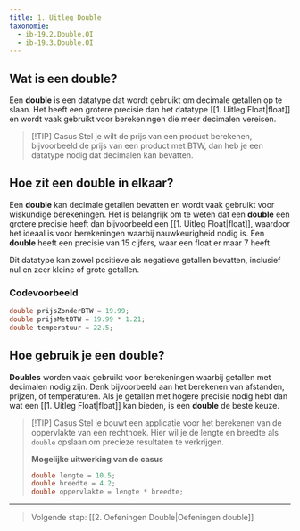 ```yaml
---
title: 1. Uitleg Double
taxonomie:
  - ib-19.2.Double.OI
  - ib-19.3.Double.OI
---
```


## Wat is een double?
Een **double** is een datatype dat wordt gebruikt om decimale getallen op te slaan. Het heeft een grotere precisie dan het datatype [[1. Uitleg Float|float]] en wordt vaak gebruikt voor berekeningen die meer decimalen vereisen.

> [!TIP] Casus
> Stel je wilt de prijs van een product berekenen, bijvoorbeeld de prijs van een product met BTW, dan heb je een datatype nodig dat decimalen kan bevatten.

## Hoe zit een double in elkaar?
Een **double** kan decimale getallen bevatten en wordt vaak gebruikt voor wiskundige berekeningen. Het is belangrijk om te weten dat een **double** een grotere precisie heeft dan bijvoorbeeld een [[1. Uitleg Float|float]], waardoor het ideaal is voor berekeningen waarbij nauwkeurigheid nodig is. Een **double** heeft een precisie van 15 cijfers, waar een float er maar 7 heeft. 

Dit datatype kan zowel positieve als negatieve getallen bevatten, inclusief nul en zeer kleine of grote getallen.

### Codevoorbeeld
```C#
double prijsZonderBTW = 19.99;
double prijsMetBTW = 19.99 * 1.21;
double temperatuur = 22.5;
```

## Hoe gebruik je een double?
**Doubles** worden vaak gebruikt voor berekeningen waarbij getallen met decimalen nodig zijn. Denk bijvoorbeeld aan het berekenen van afstanden, prijzen, of temperaturen. Als je getallen met hogere precisie nodig hebt dan wat een [[1. Uitleg Float|float]] kan bieden, is een **double** de beste keuze.

> [!TIP] Casus
> Stel je bouwt een applicatie voor het berekenen van de oppervlakte van een rechthoek. Hier wil je de lengte en breedte als `double` opslaan om precieze resultaten te verkrijgen.
> 
> **Mogelijke uitwerking van de casus**
> ```C#
> double lengte = 10.5;
> double breedte = 4.2;
> double oppervlakte = lengte * breedte;
> ```

---

> Volgende stap: [[2. Oefeningen Double|Oefeningen double]]